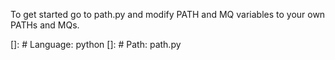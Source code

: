 To get started go to path.py and modify PATH and MQ variables to your own PATHs
and MQs.

[]: # Language: python
[]: # Path: path.py